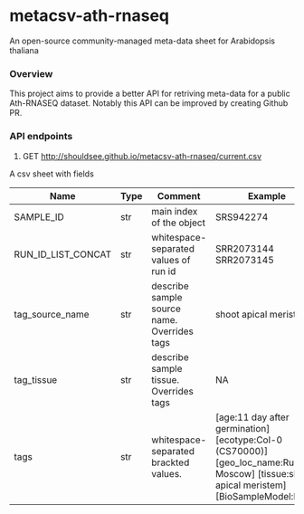 # metacsv-ath-rnaseq
An open-source community-managed meta-data sheet for Arabidopsis thaliana

### Overview

This project aims to provide a better API for retriving meta-data for a public Ath-RNASEQ dataset. 
Notably this API can be improved by creating Github PR.

### API endpoints

1. GET http://shouldsee.github.io/metacsv-ath-rnaseq/current.csv

A csv sheet with fields

| Name      | Type   | Comment | Example |
| ---       | ---    | ------- | ------  | 
| SAMPLE_ID | str    | main index of the object | SRS942274 |
| RUN_ID_LIST_CONCAT | str | whitespace-separated values of run id | SRR2073144 SRR2073145 | 
| tag_source_name | str  | describe sample source name. Overrides tags| shoot apical meristem
| tag_tissue    |  str   |  describe sample tissue. Overrides tags|  NA |
| tags      |  str   | whitespace-separated brackted values.  | [age:11 day after germination] [ecotype:Col-0 (CS70000)] [geo_loc_name:Russia: Moscow] [tissue:shoot apical meristem] [BioSampleModel:Plant] |

